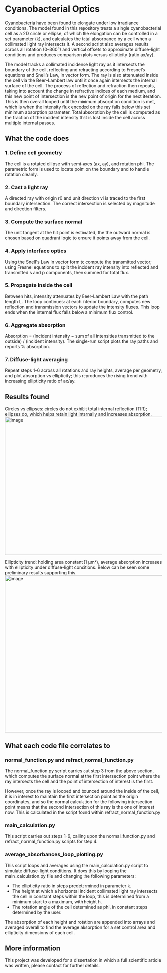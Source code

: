 # Cyanobacterial Optics
Cyanobacteria have been found to elongate under low irradiance conditions. The model found in this repository treats a single cyanobacterial cell as a 2D circle or ellipse, of which the elongation can be controlled in a set parameter (k), and calculates the total absorbance by a cell when a collimated light ray intersects it. A second script also averages results across all rotation (0–360°) and vertical offsets to approximate diffuse-light conditions and produces comparison plots versus ellipticity (ratio ax/ay).

The model tracks a collimated incidence light ray as it intersects the boundary of the cell, reflecting and refracting according to Fresnel’s equations and Snell’s Law, in vector form. The ray is also attenuated inside the cell via the Beer–Lambert law until it once again intersects the internal surface of the cell. The process of reflection and refraction then repeats, taking into account the change in refractive indices of each medium, and this new point of intersection is the new point of origin for the next iteration. This is then overall looped until the minimum absorption condition is met, which is when the intensity flux encoded on the ray falls below this set minimum absorption parameter. Total absorption by the cell is computed as the fraction of the incident intensity that is lost inside the cell across multiple internal passes. 

## What the code does
### 1. Define cell geometry
The cell is a rotated ellipse with semi-axes (ax, ay), and rotation phi. The parametric form is used to locate point on the boundary and to handle rotation cleanly.

### 2. Cast a light ray
A directed ray with origin r0​ and unit direction vi is traced to the first boundary intersection. The correct intersection is selected by magnitude and direction filters.

### 3. Compute the surface normal
The unit tangent at the hit point is estimated, the the outward normal is chosen based on quadrant logic to ensure it points away from the cell.

### 4. Apply interface optics
Using the Snell's Law in vector form to compute the transmitted vector; using Fresnel equations to split the incident ray intensity into reflected and transmitted s and p components, then summed for total flux.

### 5. Propagate inside the cell
Between hits, intensity attenuates by Beer-Lambert Law with the path length L. The loop continues: at each interior boundary, computes new reflection and transmission vectors to update the intensity fluxes. This loop ends when the internal flux falls below a minimum flux control.

### 6. Aggregate absorption
Absorption = (incident intensity − sum of all intensities transmitted to the outside) / (incident intensity). The single-run script plots the ray paths and reports % absorption.

### 7. Diffuse-light averaging
Repeat steps 1–6 across all rotations and ray heights, average per geometry, and plot absorption vs ellipticity; this reproduces the rising trend with increasing ellipticity ratio of ax/ay.

## Results found
Circles vs ellipses: circles do not exhibit total internal reflection (TIR); ellipses do, which helps retain light internally and increases absorption.
<img width="1000" height="444" alt="image" src="https://github.com/user-attachments/assets/4772cbcc-91a8-4601-a729-c34c0606ee36" />


Ellipticity trend: holding area constant (1 μm²), average absorption increases with ellipticity under diffuse-light conditions. Below can be seen some preliminary results supporting this.
<img width="777" height="503" alt="image" src="https://github.com/user-attachments/assets/e1c154c3-8955-43c4-93a2-ce4f2c168fcf" />


## What each code file correlates to
### normal_function.py and refract_normal_function.py
The normal_function.py script carries out step 3 from the above section, which computes the surface normal at the first intersection point where the ray intersects the cell and the point of intersection of interest is the first.

However, once the ray is looped and bounced around the inside of the cell, it is in interest to maintain the first intersection point as the origin coordinates, and so the normal calculation for the following intersection point means that the second intersection of this ray is the one of interest now. This is calculated in the script found within refract_normal_function.py

### main_calculation.py
This script carries out steps 1-6, calling upon the normal_function.py and refract_normal_function.py scripts for step 4.

### average_absorbances_loop_plotting.py
This script loops and averages using the main_calculation.py script to simulate diffuse-light conditions. It does this by looping the main_calculation.py file and changing the following parameters:
- The ellipticity ratio in steps predetermined in parameter k.
- The height at which a horizontal incident collimated light ray intersects the cell in constant steps within the loop, this is determined from a minimum start to a maximum, with height h.
- The rotation angle of the cell determined as phi, in constant steps determined by the user.

The absorption of each height and rotation are appended into arrays and averaged overall to find the average absorption for a set control area and ellipticity dimensions of each cell.

## More information
This project was developed for a dissertation in which a full scientific article was written, please contact for further details.
